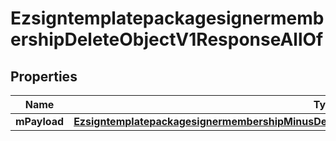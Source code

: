 
# EzsigntemplatepackagesignermembershipDeleteObjectV1ResponseAllOf

## Properties
Name | Type | Description | Notes
------------ | ------------- | ------------- | -------------
**mPayload** | [**EzsigntemplatepackagesignermembershipMinusDeleteObjectMinusV1MinusResponseMinusMPayload**](EzsigntemplatepackagesignermembershipMinusDeleteObjectMinusV1MinusResponseMinusMPayload.md) |  | 



